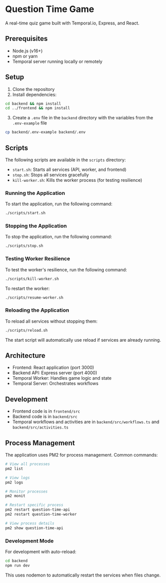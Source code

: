 # Question Time Game

A real-time quiz game built with Temporal.io, Express, and React.

## Prerequisites

- Node.js (v16+)
- npm or yarn
- Temporal server running locally or remotely

## Setup

1. Clone the repository
2. Install dependencies:

```bash
cd backend && npm install
cd ../frontend && npm install
```
3. Create a `.env` file in the `backend` directory with the variables from the `.env-example` file

```bash
cp backend/.env-example backend/.env
```

## Scripts

The following scripts are available in the `scripts` directory:

- `start.sh`: Starts all services (API, worker, and frontend)
- `stop.sh`: Stops all services gracefully
- `kill-worker.sh`: Kills the worker process (for testing resilience)

### Running the Application

To start the application, run the following command:
```bash
./scripts/start.sh
```

### Stopping the Application

To stop the application, run the following command:
```bash
./scripts/stop.sh
```

### Testing Worker Resilience

To test the worker's resilience, run the following command:
```bash
./scripts/kill-worker.sh
```

To restart the worker:
```bash
./scripts/resume-worker.sh
```

### Reloading the Application

To reload all services without stopping them:
```bash
./scripts/reload.sh
```

The start script will automatically use reload if services are already running.

## Architecture

- Frontend: React application (port 3000)
- Backend API: Express server (port 4000)
- Temporal Worker: Handles game logic and state
- Temporal Server: Orchestrates workflows

## Development

- Frontend code is in `frontend/src`
- Backend code is in `backend/src`
- Temporal workflows and activities are in `backend/src/workflows.ts` and `backend/src/activities.ts`

## Process Management

The application uses PM2 for process management. Common commands:

```bash
# View all processes
pm2 list

# View logs
pm2 logs

# Monitor processes
pm2 monit

# Restart specific process
pm2 restart question-time-api
pm2 restart question-time-worker

# View process details
pm2 show question-time-api
```

### Development Mode

For development with auto-reload:

```bash
cd backend
npm run dev
```

This uses nodemon to automatically restart the services when files change.